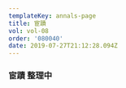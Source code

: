```yaml
---
templateKey: annals-page
title: 宦蹟
vol: vol-08
order: '080040'
date: 2019-07-27T21:12:28.094Z
---
```

### 宦蹟 整理中
